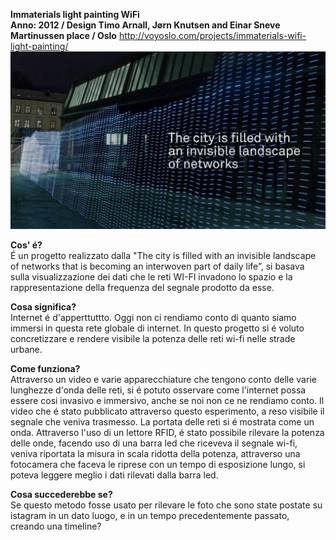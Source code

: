 **Immaterials light painting WiFi**<br/>
**Anno: 2012 / Design Timo Arnall, Jørn Knutsen and Einar Sneve Martinussen place / Oslo**
http://voyoslo.com/projects/immaterials-wifi-light-painting/
![](/close_reading/immaterials.jpg)

**Cos' é?**<br>
É un progetto realizzato dalla "The city is filled with an invisible landscape of networks that is becoming an interwoven part of daily life”, si basava sulla visualizzazione dei dati che le reti WI-FI invadono lo spazio e la rappresentazione della frequenza del segnale prodotto da esse.

**Cosa significa?**<br/>
Internet é d'apperttuttto. Oggi non ci rendiamo conto di quanto siamo immersi in questa rete globale di internet. In questo progetto si é voluto concretizzare e rendere visibile la potenza delle reti wi-fi nelle strade urbane.

**Come funziona?**<br/>
Attraverso un video e varie apparecchiature che tengono conto delle varie lunghezze d'onda delle reti, si é potuto osservare come l'internet possa essere cosi invasivo e immersivo, anche se noi non ce ne rendiamo conto. Il video che é stato pubblicato attraverso questo esperimento, a reso visibile il segnale che veniva trasmesso. La portata delle reti si é mostrata come un onda. Attraverso l'uso di un lettore RFID, é stato possibile rilevare la potenza delle onde, facendo uso di una barra led che riceveva il segnale wi-fi, veniva riportata la misura in scala ridotta della potenza, attraverso una fotocamera che faceva le riprese con un tempo di esposizione lungo, si poteva leggere meglio i dati rilevati dalla barra led.

**Cosa succederebbe se?**<br/>
Se questo metodo fosse usato per rilevare le foto che sono state postate su istagram in un dato luogo, e in un tempo precedentemente passato, creando una timeline?
